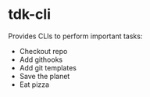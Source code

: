 # tdk-cli

Provides CLIs to perform important tasks:

* Checkout repo
* Add githooks
* Add git templates
* Save the planet
* Eat pizza
